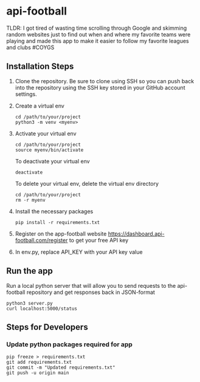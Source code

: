 # api-football

TLDR: I got tired of wasting time scrolling through Google and skimming random websites just to find out when and where my favorite teams were playing and made this app to make it easier to follow my favorite leagues and clubs #COYGS

## Installation Steps
1. Clone the repository. Be sure to clone using SSH so you can push back into the repository using the SSH key stored in your GitHub account settings.

2. Create a virtual env
   ```
   cd /path/to/your/project
   python3 -m venv <myenv>
   ```

3. Activate your virtual env
   ```
   cd /path/to/your/project
   source myenv/bin/activate
   ```
   
   To deactivate your virtual env
   ```
   deactivate
   ```

   To delete your virtual env, delete the virtual env directory
   ```
   cd /path/to/your/project
   rm -r myenv
   ```

5. Install the necessary packages
   ```
   pip install -r requirements.txt
   ```

6. Register on the app-football website https://dashboard.api-football.com/register to get your free API key

7. In env.py, replace API_KEY with your API key value

## Run the app
Run a local python server that will allow you to send requests to the api-football repository and get responses back in JSON-format
   ```
   python3 server.py
   curl localhost:5000/status
   ```

## Steps for Developers

### Update python packages required for app
```
pip freeze > requirements.txt
git add requirements.txt
git commit -m "Updated requirements.txt"
git push -u origin main
```

